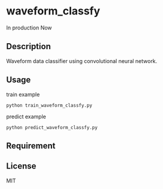 # waveform_classfy
In production Now

## Description
Waveform data classifier using convolutional neural network.

## Usage
train example
~~~
python train_waveform_classfy.py
~~~

predict example
~~~
python predict_waveform_classfy.py
~~~

## Requirement

## License
MIT
